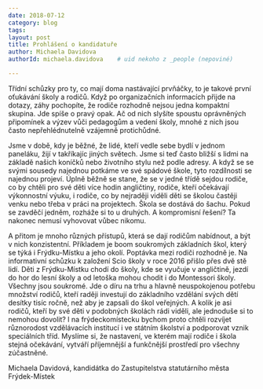 ```yaml
---
date: 2018-07-12
category: blog
tags:
layout: post
title: Prohlášení o kandidatuře
author: Michaela Davidova
authorId: michaela.davidova    # uid nekoho z _people (nepoviné)

---
```

Třídní schůzky pro ty, co mají doma nastávající prvňáčky, to je takové první oťukávání školy a rodičů. Když po organizačních informacích přijde na dotazy, záhy pochopíte, že rodiče rozhodně nejsou jedna kompaktní skupina. Jde spíše o pravý opak. Ač od nich slyšíte spoustu oprávněných připomínek a výzev vůči pedagogům a vedení školy, mnohé z nich jsou často nepřehlédnutelně vzájemně protichůdné.

Jsme v době, kdy je běžné, že lidé, kteří vedle sebe bydlí v jednom paneláku, žijí v takříkajíc jiných světech. Jsme si teď často bližší s lidmi na základě našich koníčků nebo životního stylu než podle adresy. A když se se svými sousedy najednou potkáme ve své spádové škole, tyto rozdílnosti se najednou projeví. Úplně běžně se stane, že se v jedné třídě sejdou rodiče, co by chtěli pro své děti více hodin angličtiny, rodiče, kteří očekávají výkonnostní výuku, i rodiče, co by nejraději viděli děti se školou častěji venku nebo třeba v práci na projektech. Škola se dostává do šachu. Pokud se zavděčí jedněm, rozháže si to u druhých. A kompromisní řešení? Ta nakonec nemusí vyhovovat vůbec nikomu.

A přitom je mnoho různých přístupů, která se dají rodičům nabídnout, a být v nich konzistentní. Příkladem je boom soukromých základních škol, který se týká i Frýdku-Místku a jeho okolí. Poptávka mezi rodiči rozhodně je. Na informativní schůzku k založení Scio školy v roce 2016 přišlo přes dvě stě lidí. Děti z Frýdku-Místku chodí do školy, kde se vyučuje v angličtině, jezdí do hor do lesní školy a od letoška mohou chodit i do Montessori školy. Všechny jsou soukromé. Jde o díru na trhu a hlavně neuspokojenou potřebu množství rodičů, kteří raději investují do základního vzdělání svých dětí desítky tisíc ročně, než aby je zapsali do škol veřejných. A kolik je asi rodičů, kteří by své děti v podobných školách rádi viděli, ale jednoduše si to nemohou dovolit? I na frýdeckomístecku bychom proto chtěli rozvíjet různorodost vzdělávacích institucí i ve státním školství a podporovat vznik speciálních tříd. Myslíme si, že nastavení, ve kterém mají rodiče i škola stejná očekávání, vytváří příjemnější a funkčnější prostředí pro všechny zúčastněné.

Michaela Davidová, kandidátka do Zastupitelstva statutárního města Frýdek-Místek
